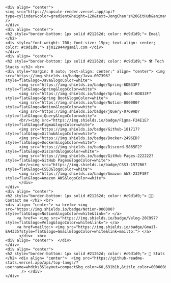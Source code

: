 
    <div align= "center">
    <img src="https://capsule-render.vercel.app/api?type=cylinder&color=gradient&height=120&text=JongChan's%20GitHub&animation=twinkling&fontColor=2a4b47&fontSize=50" />
    </div>
    <div align= "center"> 
    <h2 style="border-bottom: 1px solid #21262d; color: #c9d1d9;"> Email  </h2>  
    <div style="font-weight: 700; font-size: 15px; text-align: center; color: #c9d1d9;"> sj012944@gamil.com </div> 
    </div>
    <div align= "center">
    <h2 style="border-bottom: 1px solid #21262d; color: #c9d1d9;"> 🛠️ Tech Stacks </h2> <br> 
    <div style="margin: 0 auto; text-align: center;" align= "center"> <img src="https://img.shields.io/badge/Java-007396?style=flat&logo=Java&logoColor=white">
          <img src="https://img.shields.io/badge/Spring-6DB33F?style=flat&logo=Spring&logoColor=white">
          <img src="https://img.shields.io/badge/Spring Boot-6DB33F?style=flat&logo=Spring Boot&logoColor=white">
          <img src="https://img.shields.io/badge/Notion-000000?style=flat&logo=Notion&logoColor=white">
          <img src="https://img.shields.io/badge/jQuery-0769AD?style=flat&logo=jQuery&logoColor=white">
          <br/><img src="https://img.shields.io/badge/Figma-F24E1E?style=flat&logo=Figma&logoColor=white">
          <img src="https://img.shields.io/badge/Github-181717?style=flat&logo=Github&logoColor=white">
          <img src="https://img.shields.io/badge/Docker-2496ED?style=flat&logo=Docker&logoColor=white">
          <img src="https://img.shields.io/badge/Discord-5865F2?style=flat&logo=Discord&logoColor=white">
          <img src="https://img.shields.io/badge/GitHub Pages-222222?style=flat&logo=GitHub Pages&logoColor=white">
          <br/><img src="https://img.shields.io/badge/CSS3-1572B6?style=flat&logo=CSS3&logoColor=white">
          <img src="https://img.shields.io/badge/Amazon AWS-232F3E?style=flat&logo=Amazon AWS&logoColor=white">
          </div>
    </div>
    <div align= "center">
    <h2 style="border-bottom: 1px solid #21262d; color: #c9d1d9;"> 🧑‍💻 Contact me </h2> <br> 
    <div align= "center"> <a href=> <img src="https://img.shields.io/badge/Notion-000000?style=flat&logo=Notion&logoColor=white&link="> </a>
         <a href=> <img src="https://img.shields.io/badge/Velog-20C997?style=flat&logo=Velog&logoColor=white&link="> </a>
         <a href=mailto:> <img src="https://img.shields.io/badge/Gmail-EA4335?style=flat&logo=Gmail&logoColor=white&link=mailto:"> </a>
          </div>  <br> 
    <div align= "center">  </div> 
    </div>
    <div align= "center"> 
    <h2 style="border-bottom: 1px solid #21262d; color: #c9d1d9;"> 🏅 Stats </h2> <div align= "center">  <img src="https://github-readme-stats.vercel.app/api/top-langs/?username=whdcks3&layout=compact&bg_color=60,691b1b,&title_color=000000&text_color=000000"
           /> </div> 
    </div>
    

